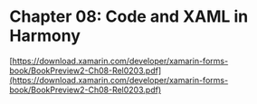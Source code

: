 # Chapter 08: Code and XAML in Harmony #

[https://download.xamarin.com/developer/xamarin-forms-book/BookPreview2-Ch08-Rel0203.pdf](https://download.xamarin.com/developer/xamarin-forms-book/BookPreview2-Ch08-Rel0203.pdf)
